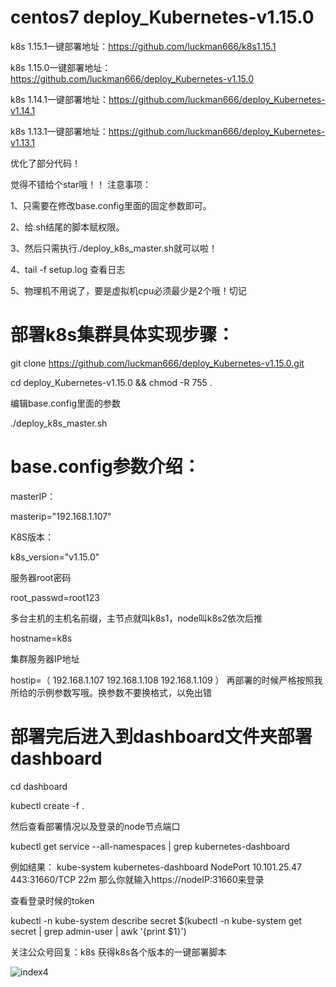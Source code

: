 # centos7 deploy_Kubernetes-v1.15.0

k8s 1.15.1一键部署地址：https://github.com/luckman666/k8s1.15.1

k8s 1.15.0一键部署地址：https://github.com/luckman666/deploy_Kubernetes-v1.15.0

k8s 1.14.1一键部署地址：https://github.com/luckman666/deploy_Kubernetes-v1.14.1

k8s 1.13.1一键部署地址：https://github.com/luckman666/deploy_Kubernetes-v1.13.1



优化了部分代码！

觉得不错给个star哦！！
注意事项：

1、只需要在修改base.config里面的固定参数即可。

2、给.sh结尾的脚本赋权限。

3、然后只需执行./deploy_k8s_master.sh就可以啦！

4、tail -f setup.log 查看日志

5、物理机不用说了，要是虚拟机cpu必须最少是2个哦！切记



# 部署k8s集群具体实现步骤：

git clone https://github.com/luckman666/deploy_Kubernetes-v1.15.0.git

cd deploy_Kubernetes-v1.15.0 && chmod -R 755 .

编辑base.config里面的参数

./deploy_k8s_master.sh


# base.config参数介绍：

masterIP：

masterip="192.168.1.107"

K8S版本：

k8s_version="v1.15.0"

服务器root密码

root_passwd=root123

多台主机的主机名前缀，主节点就叫k8s1，node叫k8s2依次后推

hostname=k8s

集群服务器IP地址

hostip=（
192.168.1.107
192.168.1.108
192.168.1.109
）
再部署的时候严格按照我所给的示例参数写哦。换参数不要换格式，以免出错

# 部署完后进入到dashboard文件夹部署dashboard

cd dashboard

kubectl create -f .

然后查看部署情况以及登录的node节点端口

kubectl get service --all-namespaces | grep kubernetes-dashboard

例如结果：
kube-system   kubernetes-dashboard   NodePort    10.101.25.47   <none>        443:31660/TCP   22m
那么你就输入https://nodeIP:31660来登录
	
查看登录时候的token

kubectl -n kube-system describe secret $(kubectl -n kube-system get secret | grep admin-user | awk '{print $1}')

关注公众号回复：k8s   获得k8s各个版本的一键部署脚本

![index4](https://github.com/luckman666/devops_kkit/blob/master/gzh.jpg)

